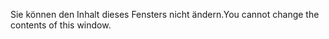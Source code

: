 <span data-ttu-id="52610-101">Sie können den Inhalt dieses Fensters nicht ändern.</span><span class="sxs-lookup"><span data-stu-id="52610-101">You cannot change the contents of this window.</span></span>